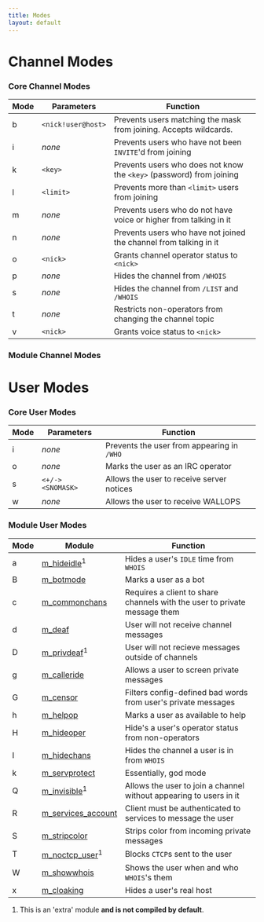 ```yaml
---
title: Modes
layout: default
---
```


# Channel Modes

### Core Channel Modes

Mode | Parameters | Function
---- | ---------- | --------	
b    | `<nick!user@host>`   | Prevents users matching the mask from joining. Accepts wildcards.
i    | *none*     | Prevents users who have not been `INVITE`'d from joining
k    | `<key>`    | Prevents users who does not know the `<key>` (password) from joining
l    | `<limit>`  | Prevents more than `<limit>` users from joining
m    | *none*     | Prevents users who do not have voice or higher from talking in it
n    | *none*     | Prevents users who have not joined the channel from talking in it
o    | `<nick>`   | Grants channel operator status to `<nick>`
p    | *none*     | Hides the channel from `/WHOIS`
s    | *none*     | Hides the channel from `/LIST` and `/WHOIS`
t    | *none*     | Restricts non-operators from changing the channel topic
v    | `<nick>`   | Grants voice status to `<nick>`

### Module Channel Modes


# User Modes

### Core User Modes

Mode | Parameters  | Function
---- | ----------- | --------	
i    | *none*      | Prevents the user from appearing in `/WHO`
o    | *none*      | Marks the user as an IRC operator
s    | `<+/-><SNOMASK>` | Allows the user to receive server notices
w    | *none*      | Allows the user to receive WALLOPS

### Module User Modes

Mode | Module | Function
---- | ------ | --------
a    | [m_hideidle](hideidle.md)<sup>1</sup> | Hides a user's `IDLE` time from `WHOIS`
B    | [m_botmode](botmode.md)  | Marks a user as a bot
c    | [m_commonchans](commonchans.md) | Requires a client to share channels with the user to private message them
d    | [m_deaf](deaf.md) | User will not receive channel messages
D    | [m_privdeaf](privdeaf.md)<sup>1</sup> | User will not recieve messages outside of channels
g    | [m_calleride](callerid.md) | Allows a user to screen private messages
G    | [m_censor](censor.md)    | Filters config-defined bad words from user's private messages
h    | [m_helpop](helpop.md) | Marks a user as available to help
H    | [m_hideoper](hideoper.md) | Hide's a user's operator status from non-operators
I    | [m_hidechans](hidechans.md) | Hides the channel a user is in from `WHOIS`
k    | [m_servprotect](servprotect.md) | Essentially, god mode
Q    | [m_invisible](invisible.md)<sup>1</sup> | Allows the user to join a channel without appearing to users in it
R    | [m_services_account](services_account.md) | Client must be authenticated to services to message the user
S    | [m_stripcolor](stripcolor.md) | Strips color from incoming private messages
T    | [m_noctcp_user](noctcp_user.md)<sup>1</sup> | Blocks `CTCP`s sent to the user
W    | [m_showwhois](showwhois.md) | Shows the user when and who `WHOIS`'s them
x    | [m_cloaking](cloaking.md) | Hides a user's real host

1) This is an 'extra' module **and is not compiled by default**.
